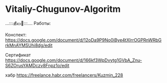 # Vitaliy-Chugunov-Algoritm
...:::$💰💵💸$:::....
Работы:

Конспект: https://docs.google.com/document/d/12oDa9P9No0iBye4tXIrrOGPRnWRbGrkMnAYMSUhi8dg/edit

Сертификат https://docs.google.com/document/d/166kf3WpDvytg1GVbA_Znu-S6ZOrusYAMDczv8Fnpz1o/edit

хабр https://freelance.habr.com/freelancers/Kuzmin_228
